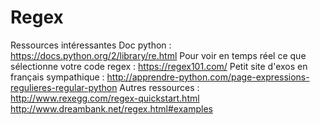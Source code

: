 # Regex

Ressources intéressantes
Doc python : https://docs.python.org/2/library/re.html 
Pour voir en temps réel ce que sélectionne votre code regex : https://regex101.com/ 
Petit site d'exos en français sympathique : http://apprendre-python.com/page-expressions-regulieres-regular-python Autres ressources : http://www.rexegg.com/regex-quickstart.html
http://www.dreambank.net/regex.html#examples
